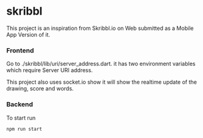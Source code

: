 # skribbl

This project is an inspiration from Skribbl.io on Web submitted as a Mobile App Version of it.

<h3>Frontend</h3>

Go to ./skribbl/lib/uri/server_address.dart. it has two environment variables which require Server URI address.

This project also uses socket.io show it will show the realtime update of the drawing, score and words.

<h3>Backend</h3>

To start run

<code>npm run start</code>
